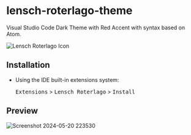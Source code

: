 # lensch-roterlago-theme
Visual Studio Code Dark Theme with Red Accent with syntax based on Atom.

![Lensch Roterlago Icon](https://github.com/federicolencina/vscode-lensch-roterlago/assets/166924760/9063a02b-c4de-465d-8908-bcfd18595baa)

## Installation

- Using the IDE built-in extensions system:
  
  <kbd>Extensions</kbd> > <kbd>Lensch Roterlago</kbd> > <kbd>Install</kbd>

## Preview

![Screenshot 2024-05-20 223530](https://github.com/federicolencina/vscode-lensch-roterlago/assets/166924760/d747919b-cf52-483c-aded-8d5a14fd77af)
